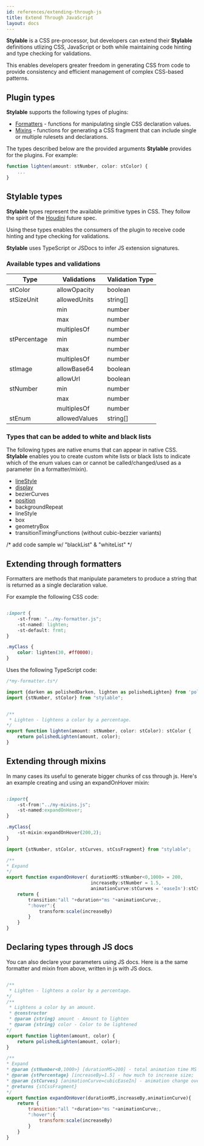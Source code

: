 ```yaml
---
id: references/extending-through-js
title: Extend Through JavaScript
layout: docs
---
```


**Stylable** is a CSS pre-processor, but developers can extend their **Stylable** definitions utlizing CSS, JavaScript or both while maintaining code hinting and type checking for validations.

This enables developers greater freedom in generating CSS from code to provide consistency and efficient management of complex CSS-based patterns. 

## Plugin types

 **Stylable** supports the following types of plugins:
* [Formatters]('./formatters.md) - functions for manipulating single CSS declaration values.
* [Mixins]('./mixins.md) - functions for generating a CSS fragment that can include single or multiple rulesets and declarations. 

The types described below are the provided arguments **Stylable** provides for the plugins. For example: 

```ts
function lighten(amount: stNumber, color: stColor) {
    ...
}
```

## Stylable types

**Stylable** types represent the available primitive types in CSS. They follow the spirit of the [Houdini](https://github.com/w3c/css-houdini-drafts/wiki) future spec. 

Using these types enables the consumers of the plugin to receive code hinting and type checking for validations.

**Stylable** uses TypeScript or JSDocs to infer JS extension signatures.

### Available types and validations

| Type | Validations | Validation Type |
|----|----|----------------------------------------|
| stColor&nbsp;&nbsp; | allowOpacity&nbsp;&nbsp; | boolean  | 
| stSizeUnit&nbsp;&nbsp; | allowedUnits&nbsp;&nbsp; | string[] |
| &nbsp;&nbsp;&nbsp; | min&nbsp;&nbsp; | number |
| &nbsp;&nbsp;&nbsp; | max&nbsp;&nbsp; | number |
| &nbsp;&nbsp;&nbsp; | multiplesOf&nbsp;&nbsp; | number  | 
| stPercentage&nbsp;&nbsp; | min&nbsp;&nbsp; | number |
| &nbsp;&nbsp;&nbsp; | max&nbsp;&nbsp; | number |
| &nbsp;&nbsp;&nbsp; | multiplesOf&nbsp;&nbsp; | number | 
| stImage&nbsp;&nbsp; | allowBase64&nbsp;&nbsp; | boolean |
| &nbsp;&nbsp;&nbsp; | allowUrl&nbsp;&nbsp; | boolean |
| stNumber&nbsp;&nbsp; | min&nbsp;&nbsp; | number |
| &nbsp;&nbsp;&nbsp; | max&nbsp;&nbsp; | number |
| &nbsp;&nbsp;&nbsp; | multiplesOf&nbsp;&nbsp; | number |
| stEnum&nbsp;&nbsp; | allowedValues&nbsp;&nbsp; | string[] |

### Types that can be added to white and black lists

The following types are native enums that can appear in native CSS. **Stylable** enables you to create custom white lists or black lists to indicate which of the enum values can or cannot be called/changed/used as a parameter (in a formatter/mixin). 

* [lineStyle]()
* [display](https://developer.mozilla.org/en-US/docs/Web/CSS/display)
* bezierCurves
* [position](https://developer.mozilla.org/en-US/docs/Web/CSS/position)
* backgroundRepeat
* lineStyle
* box
* geometryBox
* transitionTimingFunctions (without cubic-bezzier variants)

/* add code sample w/ "blackList" & "whiteList" */

## Extending through formatters

Formatters are methods that manipulate parameters to produce a string that is returned as a single declaration value.


For example the following CSS code:

```css

:import {
    -st-from: "../my-formatter.js";
    -st-named: lighten;
    -st-default: frmt;
}

.myClass {
    color: lighten(30, #ff0000);
}

```

Uses the following TypeScript code:

```ts
/*my-formatter.ts*/

import {darken as polishedDarken, lighten as polishedLighten} from 'polished';
import {stNumber, stColor} from "stylable";


/**
 * Lighten - lightens a color by a percentage.
*/
export function lighten(amount: stNumber, color: stColor): stColor {
    return polishedLighten(amount, color);
}
```

## Extending through mixins

In many cases its useful to generate bigger chunks of css through js.
Here's an example creating and using an expandOnHover mixin:

```css

:import{
    -st-from:"../my-mixins.js";
    -st-named:expandOnHover;
}

.myClass{
    -st-mixin:expandOnHover(200,2);
}

```


```ts
import {stNumber, stColor, stCurves, stCssFragment} from "stylable";

/**
* Expand
*/
export function expandOnHover( durationMS:stNumber<0,1000> = 200,
                               increaseBy:stNumber = 1.5,
                               animationCurve:stCurves = 'easeIn'):stCssFragment{
    return {
        transition:"all "+duration+"ms "+animationCurve;,
        ":hover":{
            transform:scale(increaseBy)
        }
    }
}

```


## Declaring types through JS docs

You can also declare your parameters using JS docs.
Here is a the same formatter and mixin from above, written in js with JS docs.


```js

/**
 * Lighten - lightens a color by a percentage.
*/
/**
 * Lightens a color by an amount.
 * @constructor
 * @param {string} amount - Amount to lighten
 * @param {string} color - Color to be lightened
*/
export function lighten(amount, color) {
    return polishedLighten(amount, color);
}

/**
* Expand
* @param {stNumber<0,1000>} [durationMS=200] - total animation time MS
* @param {stPercentage} [increaseBy=1.5] - how much to increase size;
* @param {stCurves} [animationCurve=cubicEaseIn] - animation change over time curve
* @returns {stCssFragment}
*/
export function expandOnHover(durationMS,increaseBy,animationCurve){
    return {
        transition:"all "+duration+"ms "+animationCurve;,
        ":hover":{
            transform:scale(increaseBy)
        }
    }
}

```

